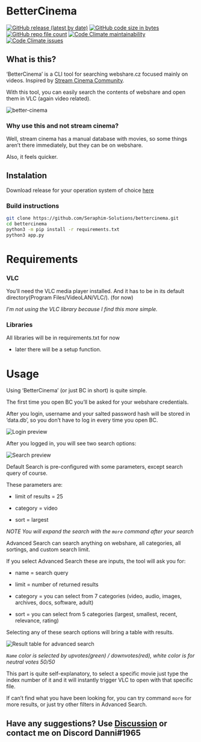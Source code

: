 # BetterCinema
[![GitHub release (latest by date)](https://img.shields.io/github/v/release/Seraphim-Solutions/bettercinema?style=for-the-badge)](https://github.com/Seraphim-Solutions/bettercinema/releases)
[![GitHub code size in bytes](https://img.shields.io/github/languages/code-size/Seraphim-Solutions/bettercinema?style=for-the-badge)](https://github.com/Seraphim-Solutions/bettercinema) 
[![GitHub repo file count](https://img.shields.io/github/directory-file-count/Seraphim-Solutions/bettercinema?style=for-the-badge)](https://github.com/Seraphim-Solutions/bettercinema) 
[![Code Climate maintainability](https://img.shields.io/codeclimate/maintainability/Seraphim-Solutions/bettercinema?style=for-the-badge)](https://codeclimate.com/github/Seraphim-Solutions/bettercinema/) 
[![Code Climate issues](https://img.shields.io/codeclimate/issues/Seraphim-Solutions/bettercinema?style=for-the-badge)](https://codeclimate.com/github/Seraphim-Solutions/bettercinema/)
## What is this?

‘BetterCinema’ is a CLI tool for searching webshare.cz focused mainly on videos. Inspired by [Stream Cinema Community](https://gitlab.com/stream-cinema-community).

With this tool, you can easily search the contents of webshare and open them in VLC (again video related).

![better-cinema](https://user-images.githubusercontent.com/34968650/185767066-e4d6ed7f-7795-4492-b643-62ae47e861ad.gif)

### Why use this and not stream cinema? 

Well, stream cinema has a manual database with movies, so some things aren’t there immediately, but they can be on webshare.

Also, it feels quicker.

## Instalation
Download release for your operation system of choice [here](https://github.com/Seraphim-Solutions/bettercinema/releases)

### Build instructions
```BASH
git clone https://github.com/Seraphim-Solutions/bettercinema.git
cd bettercinema
python3 -m pip install -r requirements.txt
python3 app.py
```
# Requirements

### VLC

You’ll need the VLC media player installed. And it has to be in its default directory(Program Files/VideoLAN/VLC/). (for now)

*I’m not using the VLC library because I find this more simple.*

### Libraries

All libraries will be in requirements.txt for now

- later there will be a setup function.

# Usage

Using ‘BetterCinema’ (or just BC in short) is quite simple.

The first time you open BC you’ll be asked for your webshare credentials.

After you login, username and your salted password hash will be stored in ‘data.db’, so you don’t have to log in every time you open BC.

![Login preview](https://i.imgur.com/mdUsdnd.png)

After you logged in, you will see two search options:

![Search preview](https://i.imgur.com/Hw6t8cX.png)

Default Search is pre-configured with some parameters, except search query of course.

These parameters are:

- limit of results = 25

- category = video

- sort = largest

*NOTE You will expand the search with the `more` command after your search*

Advanced Search can search anything on webshare, all categories, all sortings, and custom search limit.

If you select Advanced Search these are inputs, the tool will ask you for:

- name = search query

- limit = number of returned results

- category = you can select from 7 categories (video, audio, images, archives, docs, software, adult)

- sort = you can select from 5 categories (largest, smallest, recent, relevance, rating)

Selecting any of these search options will bring a table with results.

![Result table for advanced search](https://i.imgur.com/VyB7uWP.png)

*`Name` color is selected by upvotes(green) / downvotes(red), white color is for neutral votes 50/50*

This part is quite self-explanatory, to select a specific movie just type the index number of it and it will instantly trigger VLC to open with that specific file.

If can’t find what you have been looking for, you can try command `more` for more results, or just try other filters in Advanced Search.

## Have any suggestions? Use [Discussion](https://github.com/Seraphim-Solutions/bettercinema/discussions/categories/ideas) or contact me on Discord Danni#1965
